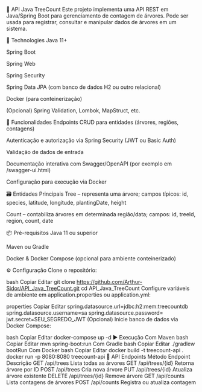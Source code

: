 🌳 API Java TreeCount
Este projeto implementa uma API REST em Java/Spring Boot para gerenciamento de contagem de árvores. Pode ser usada para registrar, consultar e manipular dados de árvores em um sistema.

🔧 Technologies
Java 11+

Spring Boot

Spring Web

Spring Security

Spring Data JPA (com banco de dados H2 ou outro relacional)

Docker (para conteinerização)

(Opcional) Spring Validation, Lombok, MapStruct, etc.

🚀 Funcionalidades
Endpoints CRUD para entidades (árvores, regiões, contagens)

Autenticação e autorização via Spring Security (JWT ou Basic Auth)

Validação de dados de entrada

Documentação interativa com Swagger/OpenAPI (por exemplo em /swagger-ui.html)

Configuração para execução via Docker

🗃️ Entidades Principais
Tree – representa uma árvore; campos típicos: id, species, latitude, longitude, plantingDate, height

Count – contabiliza árvores em determinada região/data; campos: id, treeId, region, count, date

📦 Pré-requisitos
Java 11 ou superior

Maven ou Gradle

Docker & Docker Compose (opcional para ambiente conteinerizado)

⚙️ Configuração
Clone o repositório:

bash
Copiar
Editar
git clone https://github.com/Arthur-Sidor/API_Java_TreeCount.git
cd API_Java_TreeCount
Configure variáveis de ambiente em application.properties ou application.yml:

properties
Copiar
Editar
spring.datasource.url=jdbc:h2:mem:treecountdb
spring.datasource.username=sa
spring.datasource.password=
jwt.secret=SEU_SEGREDO_JWT
(Opcional) Inicie banco de dados via Docker Compose:

bash
Copiar
Editar
docker-compose up -d
▶️ Execução
Com Maven
bash
Copiar
Editar
mvn spring-boot:run
Com Gradle
bash
Copiar
Editar
./gradlew bootRun
Com Docker
bash
Copiar
Editar
docker build -t treecount-api .
docker run -p 8080:8080 treecount-api
🧪 API Endpoints
Método	Endpoint	Descrição
GET	/api/trees	Lista todas as árvores
GET	/api/trees/{id}	Retorna árvore por ID
POST	/api/trees	Cria nova árvore
PUT	/api/trees/{id}	Atualiza árvore existente
DELETE	/api/trees/{id}	Remove árvore
GET	/api/counts	Lista contagens de árvores
POST	/api/counts	Registra ou atualiza contagem
